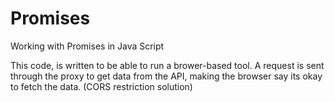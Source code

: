 # Promises
Working with Promises in Java Script



This code, is written to be able to run a brower-based tool.
A request is sent through the proxy to get data from the API, making the browser say its okay to fetch the data. (CORS restriction solution)
